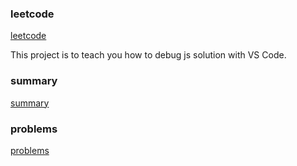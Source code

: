 ### leetcode

[leetcode](https://leetcode.com/problems)

This project is to teach you how to debug js solution with VS Code.

### summary

[summary](https://github.com/Damon-Salvatore/leetcode/blob/js/summary.md)

### problems

[problems](https://github.com/Damon-Salvatore/leetcode/blob/js/problems.md)

